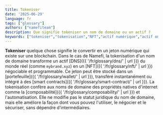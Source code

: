 ```yaml
---
title: Tokeniser
date: '2025-06-29'
language: fr
tags: ["glossary"]
authors: ["namefiteam"]
description: Que signifie tokeniser un nom de domaine ou un actif ?
keywords: ["tokeniser","tokenisation","NFT","actif numérique","actif on-chain"]
---
```


**Tokeniser** quelque chose signifie le convertir en un jeton numérique qui existe sur une blockchain. Dans le cas de Namefi, la tokenisation d'un nom de domaine transforme un actif [DNS]({{ '/fr/glossary/dns/' | url }}) du monde réel (comme `mybrand.xyz`) en un [NFT]({{ '/fr/glossary/nft/' | url }}) négociable et programmable. Ce jeton peut être stocké dans un [portefeuille]({{ '/fr/glossary/wallet/' | url }}), transféré instantanément ou intégré à des [smart contracts]({{ '/fr/glossary/smart-contract/' | url }}). La tokenisation confère aux noms de domaine des propriétés natives d'internet comme la [composabilité]({{ '/fr/glossary/composability/' | url }}) et l'automatisation. Elle ne modifie pas le statut juridique du nom de domaine, mais elle améliore la façon dont vous pouvez l'utiliser, le négocier et le sécuriser, sans dépendre d'intermédiaires.